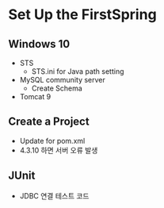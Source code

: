 # Set Up the FirstSpring 

## Windows 10
- STS
  - STS.ini for Java path setting
- MySQL community server
  - Create Schema
- Tomcat 9

## Create a Project
- Update for pom.xml
- 4.3.10 하면 서버 오류 발생

## JUnit
- JDBC 연결 테스트 코드  